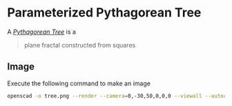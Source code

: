 # Parameterized Pythagorean Tree

A [_Pythagorean Tree_][pythagorean_tree] is a

>  plane fractal constructed from squares
 
[pythagorean_tree]: https://en.wikipedia.org/wiki/Pythagoras_tree_(fractal)

## Image
Execute the following command to make an image

```sh
openscad -o tree.png --render --camera=0,-30,50,0,0,0 --viewall --autocenter --imagesize=1024x1024 --projection=perspective --colorscheme=DeepOcean tree.scad
```
